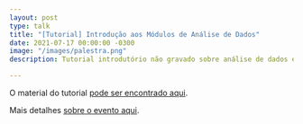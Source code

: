 ```yaml
---
layout: post
type: talk
title: "[Tutorial] Introdução aos Módulos de Análise de Dados"
date: 2021-07-17 00:00:00 -0300
image: "/images/palestra.png"
description: Tutorial introdutório não gravado sobre análise de dados em Python

---
```

O material do tutorial [pode ser encontrado aqui](https://github.com/jtemporal/tutorial-modulos-data-science).

Mais detalhes [sobre o evento aqui](https://2020.pythonnordeste.org/index.html#evento).